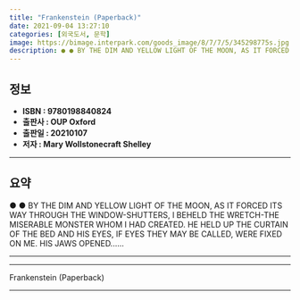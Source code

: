 ```yaml
---
title: "Frankenstein (Paperback)"
date: 2021-09-04 13:27:10
categories: [외국도서, 문학]
image: https://bimage.interpark.com/goods_image/8/7/7/5/345298775s.jpg
description: ● ● BY THE DIM AND YELLOW LIGHT OF THE MOON, AS IT FORCED ITS WAY THROUGH THE WINDOW-SHUTTERS, I BEHELD THE WRETCH-THE MISERABLE MONSTER WHOM I HAD CREATED. H
---
```


## **정보**

- **ISBN : 9780198840824**
- **출판사 : OUP Oxford**
- **출판일 : 20210107**
- **저자 : Mary Wollstonecraft Shelley**

------



## **요약**

●  ●  BY THE DIM AND YELLOW LIGHT OF THE MOON, AS IT FORCED ITS WAY THROUGH THE WINDOW-SHUTTERS, I BEHELD THE WRETCH-THE MISERABLE MONSTER WHOM I HAD CREATED. HE HELD UP THE CURTAIN OF THE BED AND HIS EYES, IF EYES THEY MAY BE CALLED, WERE FIXED ON ME. HIS JAWS OPENED...... 

------



------


Frankenstein (Paperback) 

------


